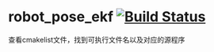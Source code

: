 robot_pose_ekf [![Build Status](https://travis-ci.com/ros-planning/robot_pose_ekf.svg?branch=master)](https://travis-ci.org/ros-planning/robot_pose_ekf)
========================================================================================================================================================


查看cmakelist文件，找到可执行文件名以及对应的源程序
